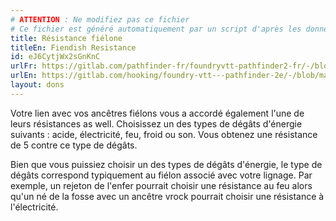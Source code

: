 ```yaml
---
# ATTENTION : Ne modifiez pas ce fichier
# Ce fichier est généré automatiquement par un script d'après les données du module Foundry VTT officiel et de sa traduction
title: Résistance fiélone
titleEn: Fiendish Resistance
id: eJ6CytjWx2sGnKnC
urlFr: https://gitlab.com/pathfinder-fr/foundryvtt-pathfinder2-fr/-/blob/master/data/feats/eJ6CytjWx2sGnKnC.htm
urlEn: https://gitlab.com/hooking/foundry-vtt---pathfinder-2e/-/blob/master/packs/data/feats.db/fiendish-resistance.json
layout: dons
---
```

Votre lien avec vos ancêtres fiélons vous a accordé également l'une de leurs résistances as well.  Choisissez un des types de dégâts d'énergie suivants :  acide, électricité, feu, froid ou son. Vous obtenez une résistance de 5 contre ce type de dégâts.

Bien que vous puissiez choisir un des types de dégâts d'énergie, le type de dégâts correspond typiquement au fiélon associé avec votre lignage. Par exemple, un rejeton de l'enfer pourrait choisir une résistance au feu alors qu'un né de la fosse avec un ancêtre vrock pourrait choisir une résistance à l'électricité.
